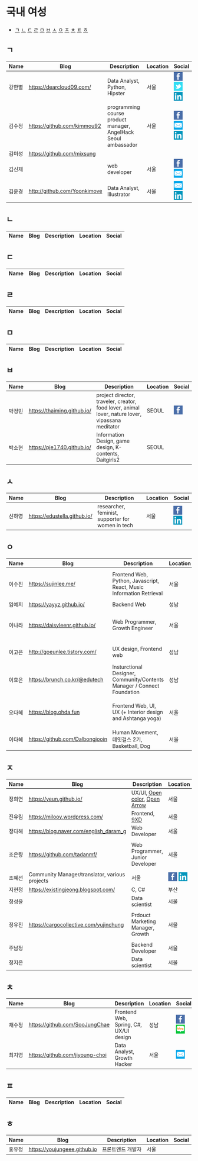 
# 국내 여성

  - [ㄱ](#ᄀ)
    [ㄴ](#ᄂ)
    [ㄷ](#ᄃ)
    [ㄹ](#ᄅ)
    [ㅁ](#ᄆ)
    [ㅂ](#ᄇ)
    [ㅅ](#ᄉ)
    [ㅇ](#ᄋ)
    [ㅈ](#ᄌ)
    [ㅊ](#ᄎ)
    [ㅍ](#ᄑ)
    [ㅎ](#ᄒ)

## ㄱ

| Name | Blog | Description | Location | Social |
|---|---|---|---|---|
| 강한별 | https://dearcloud09.com/ | Data Analyst, Python, Hipster | 서울 |  [![](icons/facebook-icon.png)](https://www.facebook.com/dearcloud09) [![](icons/twitter-icon.png)](https://twitter.com/dearcloud09) [![](icons/linkedin-icon.png)](https://www.linkedin.com/in/cloud09/)|
| 김수정 | https://github.com/kimmou92 | programming course product manager, AngelHack Seoul ambassador | 서울 | [![](icons/facebook-icon.png)](https://www.facebook.com/kimmou92?ref=bookmarks) [![](icons/email-icon.png)](soojung.sue@gmail.com) [![](icons/linkedin-icon.png)](https://www.linkedin.com/in/soojung-sue/) |
| 김미성 | https://github.com/mixsung | |  | |
| 김신제 || web developer | 서울 |[![](icons/facebook-icon.png)](https://www.facebook.com/shinjehere) [![](icons/email-icon.png)](shinjehere@gmail.com) |
| 김윤경 | http://github.com/Yoonkimove | Data Analyst, Illustrator | 서울 | [![](icons/email-icon.png)](yoonkimove@gmail.com)[![](icons/linkedin-icon.png)](https://www.linkedin.com/in/yoonkyung-kim-575962166) |



## ㄴ

| Name | Blog | Description | Location | Social |
|---|---|---|---|---|


## ㄷ

| Name | Blog | Description | Location | Social |
|---|---|---|---|---|


## ㄹ

| Name | Blog | Description | Location | Social |
|---|---|---|---|---|

## ㅁ

| Name | Blog | Description | Location | Social |
|---|---|---|---|---|


## ㅂ

| Name | Blog | Description | Location | Social |
|---|---|---|---|---|
| 박정민 | https://thaiming.github.io/ | project director, traveler, creator, food lover, animal lover, nature lover, vipassana meditator | SEOUL |  [![](icons/facebook-icon.png)](https://www.facebook.com/worldming) |
| 박소현 | https://pje1740.github.io/ | Information Design, game design, K-contents, Daitgirls2 | SEOUL |  |

## ㅅ

| Name | Blog | Description | Location | Social |
|---|---|---|---|---|
| 신하영 | https://edustella.github.io/ | researcher, feminist, supporter for women in tech | 서울 | [![](icons/facebook-icon.png)](https://www.facebook.com/stella.h.shin) [![](icons/linkedin-icon.png)](https://www.linkedin.com/in/stella-hayoung-shin/)| [![](icons/email-icon.png)](edustella@daum.net) |



## ㅇ

| Name | Blog | Description | Location | Social |
|---|---|---|---|---|
| 이수진 | https://sujinlee.me/ | Frontend Web, Python, Javascript, React, Music Information Retrieval | 서울 |  [![](icons/facebook-icon.png)](https://www.facebook.com/sujinlee.me) [![](icons/twitter-icon.png)](https://twitter.com/sujinleeme) [![](icons/linkedin-icon.png)](https://www.linkedin.com/in/leesujin/)|
| 임예지 | https://yayyz.github.io/ | Backend Web | 성남 | |
| 이나라 | https://daisyleenr.github.io/ | Web Programmer, Growth Engineer | 서울 | [![](icons/facebook-icon.png)](https://www.facebook.com/daisyleenr) [![](icons/github-icon.png)](https://github.io/daisyleenr) [![](icons/email-icon.png)](daisyleenr@gmail.com) |
| 이고은 | http://goeunlee.tistory.com/ | UX design, Frontend web | 성남 | [![](icons/linkedin-icon.png)](https://www.linkedin.com/in/goeun-lee-56a523159/) [![](icons/email-icon.png)](hi.goeun.lee@gmail.com) |
| 이효은 | https://brunch.co.kr/@edutech |Insturctional Designer, Community/Contents Manager / Connect Foundation | 성남 |[![](icons/facebook-icon.png)](https://www.facebook.com/annah.lee1) [![](icons/github-icon.png)](https://github.io/hyoeunlee) [![](icons/email-icon.png)](annalee102@gmail.com) |
| 오다혜 | https://blog.ohda.fun | Frontend Web, UI, UX (+ Interior design and Ashtanga yoga) | 서울 |[![](icons/facebook-icon.png)](https://www.facebook.com/ohdayoda) [![](icons/github-icon.png)](https://github.io/yogicat) [![](icons/email-icon.png)](dahe.oh@gmail.com) |
| 이다혜 | https://github.com/Dalbongjooin | Human Movement, 데잇걸스 2기, Basketball, Dog  | 서울 | [![](icons/facebook-icon.png)](https://www.facebook.com/profile.php?id=100001532013828) |





## ㅈ

| Name | Blog | Description | Location | Social |
|---|---|---|---|---|
| 정희연 | https://yeun.github.io/ | UX/UI, [Open color](https://yeun.github.io/open-color/), [Open Arrow](https://yeun.github.io/open-arrow/) | 서울 | |
| 진유림 | https://milooy.wordpress.com/ | Frontend, [9XD](http://9xd.github.io/)| 서울 | |
| 정다해 | https://blog.naver.com/english_daram_g | Web Developer | 서울 | |
| 조은량 | https://github.com/tadanmf/ | Web Programmer, Junior Developer | 서울 | [![](icons/facebook-icon.png)](https://www.facebook.com/tadanmf) [![](icons/email-icon.png)](tadanmf@gmail.com) [![](icons/linkedin-icon.png)](https://www.linkedin.com/in/tamiii/) |
| 조혜선 | Community Manager/translator, various projects | 서울 |  [![](icons/facebook-icon.png)](https://www.facebook.com/babygirl13xx) [![](icons/linkedin-icon.png)](https://kr.linkedin.com/in/veronique-cho-a7216857)|
| 지현정 | https://existingjeong.blogspot.com/ | C, C# | 부산 | |
| 정성윤|  | Data scientist | 서울 | [![](icons/email-icon.png)](seongyoon.me@gmail.com) |
| 정유진 | https://cargocollective.com/yujinchung | Prdouct Marketing Manager, Growth | 서울 |  [![](icons/facebook-icon.png)](https://www.facebook.com/chung.yujin) [![](icons/twitter-icon.png)](https://twitter.com/socialtechnica) [![](icons/linkedin-icon.png)](https://www.linkedin.com/in/chungyujin/)|
| 주남정 | | Backend Developer | 서울 ||
| 정지은 |  | Data scientist | 서울 | [![](icons/email-icon.png)](bluence@gmail.com) |
## ㅊ

| Name | Blog | Description | Location | Social |
|---|---|---|---|---|
| 채수정 | https://github.com/SooJungChae | Frontend Web, Spring, C#, UX/UI design | 성남 | [![](icons/facebook-icon.png)](https://www.facebook.com/soojung.chae.3) [![](icons/naver-blog-icon.png)](https://blog.naver.com/naan_ace)|
| 최지영 | https://github.com/jiyoung-choi | Data Analyst, Growth Hacker | 서울 |[![](icons/email-icon.png)](jiyoung031@gmail.com)|
## ㅍ

| Name | Blog | Description | Location | Social |
|---|---|---|---|---|

## ㅎ

| Name | Blog | Description | Location | Social |
|---|---|---|---|---|
| 홍유정 | https://youjungeee.github.io | 프론트엔드 개발자 | 서울 | |
